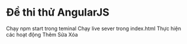 # Đề thi thử AngularJS
Chạy npm start trong teminal 
Chạy live sever trong index.html 
Thực hiện các hoạt động Thêm Sửa Xóa 
